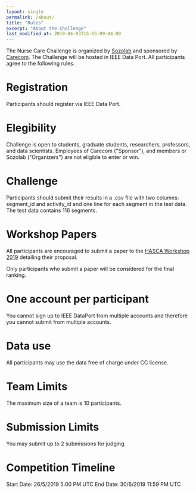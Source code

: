 ```yaml
---
layout: single
permalink: /about/
title: "Rules"
excerpt: "About the Challenge"
last_modified_at: 2019-04-03T15:15:09-04:00
---
```

The Nurse Care Challenge is organized by [Sozolab](http://sozolab.jp/) and sponsored by [Carecom](https://www.carecom.jp/global/). 
The Challenge will be hosted in IEEE Data Port. 
All participants agree to the following rules. 

# Registration
Participants should register via IEEE Data Port.

# Elegibility
Challenge is open to students, graduate students, researchers, professors, and data scientists. Employees of Carecom ("Sponsor"), and members or Sozolab ("Organizers") are not eligible to enter or win. 


# Challenge
Participants should submit their results in a .csv file with two columns: segment_id and activity_id and one line for each segment in the test data. The test data contains 116 segments. 

# Workshop Papers
All participants are encouraged to submit a paper to the [HASCA Workshop 2019](http://hasca2019.hasc.jp/) detailing their proposal.  

Only participants who submit a paper will be considered for the final ranking. 
 
# One account per participant
You cannot sign up to IEEE DataPort from multiple accounts and therefore you cannot submit from multiple accounts.

# Data use
All participants may use the data free of charge under CC license.

# Team Limits
The  maximum size of a team is 10 participants.

# Submission Limits
You may submit up to 2 submissions for judging.

# Competition Timeline
Start Date: 26/5/2019 5:00 PM UTC
End Date: 30/6/2019 11:59 PM UTC